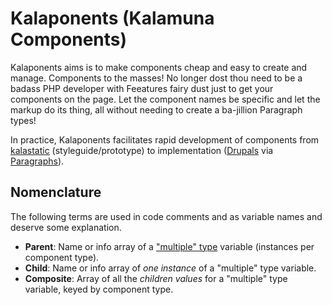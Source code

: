 # Kalaponents (Kalamuna Components)

Kalaponents aims is to make components cheap and easy to create and manage.
Components to the masses! No longer dost thou need to be a badass PHP developer
with Feeatures fairy dust just to get your components on the page. Let the
component names be specific and let the markup do its thing, all without needing
to create a ba-jillion Paragraph types!

In practice, Kalaponents facilitates rapid development of components from
[kalastatic](https://github.com/kalamuna/kalastatic) (styleguide/prototype) to
implementation ([Drupals](https://www.drupal.org/) via
[Paragraphs](https://www.drupal.org/project/paragraphs)).

## Nomenclature
The following terms are used in code comments and as variable names and deserve
some explanation.

-   **Parent**: Name or info array of a ["multiple"
    type](https://www.drupalcontrib.org/api/drupal/contributions%21variable%21variable.variable.inc/function/variable_variable_type_info/7)
    variable (instances per component type).
-   **Child**: Name or info array of _one instance_ of a "multiple" type
    variable.
-   **Composite**: Array of all the _children values_ for a "multiple" type
    variable, keyed by component type.
